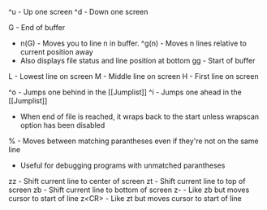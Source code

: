 ^u - Up one screen
^d - Down one screen

G - End of buffer
- n(G) - Moves you to line n in buffer.
^g(n) - Moves n lines relative to current position away
- Also displays file status and line position at bottom
gg - Start of buffer

L - Lowest line on screen
M - Middle line on screen
H - First line on screen

^o - Jumps one behind in the [[Jumplist]]
^i - Jumps one ahead in the [[Jumplist]]
- When end of file is reached, it wraps back to the start unless wrapscan option has been disabled

% - Moves between matching parantheses even if they're not on the same line
- Useful for debugging programs with unmatched parantheses

zz - Shift current line to center of screen
zt - Shift current line to top of screen
zb - Shift current line to bottom of screen
z- - Like zb but moves cursor to start of line
z\<CR> - Like zt but moves cursor to start of line